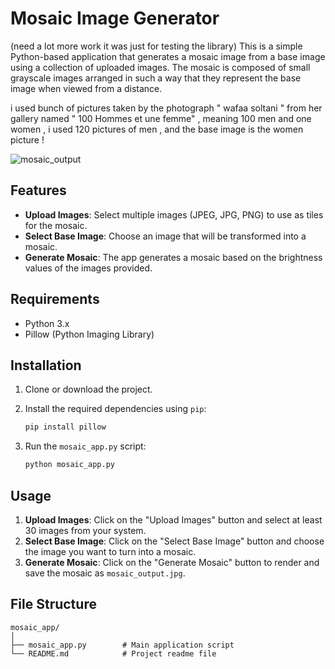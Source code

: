 
# Mosaic Image Generator
(need a lot more work it was just for testing the library) 
This is a simple Python-based application that generates a mosaic image from a base image using a collection of uploaded images. The mosaic is composed of small grayscale images arranged in such a way that they represent the base image when viewed from a distance.

i used bunch of pictures taken by  the photograph " wafaa soltani " from her gallery named " 100 Hommes et une femme" , meaning 100 men and one women  , i used 120 pictures of men , and the base image is the women picture !

![mosaic_output](https://github.com/user-attachments/assets/ba1611bb-8cfa-4e48-bc37-29f8c02b9dc7)

## Features
- **Upload Images**: Select multiple images (JPEG, JPG, PNG) to use as tiles for the mosaic.
- **Select Base Image**: Choose an image that will be transformed into a mosaic.
- **Generate Mosaic**: The app generates a mosaic based on the brightness values of the images provided.

## Requirements
- Python 3.x
- Pillow (Python Imaging Library)

## Installation

1. Clone or download the project.
2. Install the required dependencies using `pip`:

    ```bash
    pip install pillow
    ```

3. Run the `mosaic_app.py` script:

    ```bash
    python mosaic_app.py
    ```

## Usage

1. **Upload Images**: Click on the "Upload Images" button and select at least 30 images from your system.
2. **Select Base Image**: Click on the "Select Base Image" button and choose the image you want to turn into a mosaic.
3. **Generate Mosaic**: Click on the "Generate Mosaic" button to render and save the mosaic as `mosaic_output.jpg`.

## File Structure

```
mosaic_app/
│
├── mosaic_app.py        # Main application script
└── README.md            # Project readme file
```



 
